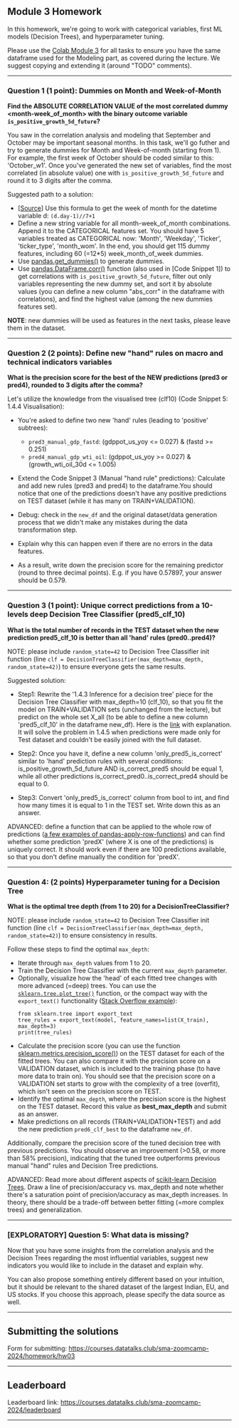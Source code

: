 ## Module 3 Homework

In this homework, we're going to work with categorical variables, first ML models (Decision Trees), and hyperparameter tuning.

Please use the [Colab Module 3](https://github.com/DataTalksClub/stock-markets-analytics-zoomcamp/blob/main/03-modeling/Module_3_Colab_Time_Series_Modeling.ipynb) for all tasks to ensure you have the same dataframe used for the Modeling part, as covered during the lecture. 
We suggest copying and extending it (around "TODO" comments). 

---
### Question 1 (1 point): Dummies on Month and Week-of-Month

**Find the ABSOLUTE CORRELATION VALUE of the most correlated dummy <month-week_of_month> with the binary outcome variable `is_positive_growth_5d_future`?**

You saw in the correlation analysis and modeling that September and October may be important seasonal months. In this task, we'll go futher and try to generate dummies for Month and Week-of-month (starting from 1). For example, the first week of October should be coded similar to this: 'October_w1'.
Once you've generated the new set of variables, find the most correlated (in absolute value) one with `is_positive_growth_5d_future` and round it to 3 digits after the comma.

Suggested path to a solution:
- [[Source](https://stackoverflow.com/questions/25249033/week-of-a-month-pandas)] Use this formula to get the week of month for the datetime variable d: `(d.day-1)//7+1` 
- Define a new string variable for all month-week_of_month combinations. Append it to the CATEGORICAL features set. You should have 5 variables treated as CATEGORICAL now: 'Month', 'Weekday', 'Ticker', 'ticker_type', 'month_wom'. In the end, you should get 115 dummy features, including 60 (=12*5) week_month_of_week dummies.
- Use [pandas.get_dummies()](https://pandas.pydata.org/pandas-docs/stable/reference/api/pandas.get_dummies.html) to generate dummies.
- Use [pandas.DataFrame.corr()](https://pandas.pydata.org/docs/reference/api/pandas.DataFrame.corr.html) function (also used in [Code Snippet 1]) to get correlations with `is_positive_growth_5d_future`, filter out only variables representing the new dummy set, and sort it by absolute values (you can define a new column "abs_corr" in the dataframe with correlations), and find the highest value (among the new dummies features set).

**NOTE**: new dummies will be used as features in the next tasks, please leave them in the dataset.

---
### Question 2 (2 points): Define new "hand" rules on macro and technical indicators variables

**What is the precision score for the best of the NEW predictions (pred3 or pred4), rounded to 3 digits after the comma?**

Let's utilize the knowledge from the visualised tree (clf10) (Code Snippet 5: 1.4.4 Visualisation):

* You're asked to define two new 'hand' rules (leading to 'positive' subtrees): 
  - `pred3_manual_gdp_fastd`: (gdppot_us_yoy <= 0.027) & (fastd >= 0.251)
  - `pred4_manual_gdp_wti_oil`: (gdppot_us_yoy >= 0.027) & (growth_wti_oil_30d <= 1.005)

* Extend the Code Snippet 3 (Manual "hand rule" predictions): Calculate and add new rules (pred3 and pred4) to the dataframe.You should notice that one of the predictions doesn't have any positive predictions on TEST dataset (while it has many on TRAIN+VALIDATION). 

* Debug: check in the `new_df` and the original dataset/data generation process that we didn't make any mistakes during the data transformation step.

* Explain why this can happen even if there are no errors in the data features.

* As a result, write down the precision score for the remaining predictor (round to three decimal points). E.g. if you have 0.57897, your answer should be 0.579.

---
### Question 3 (1 point): Unique correct predictions from a 10-levels deep Decision Tree Classifier (pred5_clf_10) 

**What is the total number of records in the TEST dataset when the new prediction pred5_clf_10 is better than all 'hand' rules (pred0..pred4)?**

NOTE: please include `random_state=42` to Decision Tree Classifier init function (line `clf = DecisionTreeClassifier(max_depth=max_depth, random_state=42)`) to ensure everyone gets the same results.

Suggested solution:
* Step1: Rewrite the '1.4.3 Inference for a decision tree' piece for the Decision Tree Classifier with max_depth=10 (clf_10), so that you fit the model on TRAIN+VALIDATION sets (unchanged from the lecture), but predict on the whole set X_all (to be able to define a new column 'pred5_clf_10' in the dataframe new_df). Here is the [link](https://stackoverflow.com/questions/40729162/merging-results-from-model-predict-with-original-pandas-dataframe) with explanation. It will solve the problem in 1.4.5 when predictions were made only for Test dataset and couldn't be easily joined with the full dataset. 

* Step2: Once you have it, define a new column 'only_pred5_is_correct' similar to 'hand' prediction rules with several conditions: is_positive_growth_5d_future AND is_correct_pred5 should be equal 1, while all other predictions is_correct_pred0..is_correct_pred4 should be equal to 0.

* Step3: Convert 'only_pred5_is_correct' column from bool to int, and find how many times it is equal to 1 in the TEST set. Write down this as an answer.

ADVANCED: define a function that can be applied to the whole row of predictions ([a few examples of pandas-apply-row-functions](https://sparkbyexamples.com/pandas/pandas-apply-function-to-every-row/)) and can find whether some prediction 'predX' (where X is one of the predictions) is uniquely correct. It should work even if there are 100 predictions available, so that you don't define manually the condition for 'predX'.  

---
### Question 4: (2 points) Hyperparameter tuning for a Decision Tree

**What is the optimal tree depth (from 1 to 20) for a DecisionTreeClassifier?**

NOTE: please include `random_state=42` to Decision Tree Classifier init function (line `clf = DecisionTreeClassifier(max_depth=max_depth, random_state=42)`) to ensure consistency in results.

Follow these steps to find the optimal `max_depth`:
* Iterate through `max_depth` values from 1 to 20.
* Train the Decision Tree Classifier with the current `max_depth` parameter.
* Optionally, visualize how the 'head' of each fitted tree changes with more advanced (=deep) trees. You can use the [`sklearn.tree.plot_tree()`](https://scikit-learn.org/stable/modules/generated/sklearn.tree.plot_tree.html) function, or the compact way  with the `export_text()` functionality ([Stack Overflow example](https://stackoverflow.com/questions/20156951/how-do-i-find-which-attributes-my-tree-splits-on-when-using-scikit-learn)):
  ```
  from sklearn.tree import export_text
  tree_rules = export_text(model, feature_names=list(X_train), max_depth=3)
  print(tree_rules)
  ```
* Calculate the precision score (you can use the function [sklearn.metrics.precision_score()](https://scikit-learn.org/stable/modules/generated/sklearn.metrics.precision_score.html)) on the TEST dataset for each of the fitted trees. You can also compare it with the precision score on a VALIDATION dataset, which is included to the training phase (to have more data to train on). You should see that the precision score on a VALIDATION set starts to grow with the complexity of a tree (overfit), which isn't seen on the precision score on TEST.
* Identify the optimal `max_depth`, where the  precision score is the highest on the TEST dataset. Record this value as  **best_max_depth** and submit as an answer.
* Make predictions on all records (TRAIN+VALIDATION+TEST) and add the new prediction `pred6_clf_best` to the dataframe `new_df`.

Additionally, compare the precision score of the tuned decision tree with previous predictions. You should observe an improvement (>0.58, or more than 58% precision), indicating that the tuned tree outperforms previous manual "hand" rules and Decision Tree predictions.

ADVANCED: Read more about different aspects of [scikit-learn Decision Trees](https://scikit-learn.org/stable/modules/tree.html). Draw a line of precision/accuracy vs. max_depth and note whether there's a saturation point of precision/accuracy as max_depth increases. In theory, there should be a trade-off between better fitting (=more complex trees) and generalization.

---
### [EXPLORATORY] Question 5: What data is missing? 

Now that you have some insights from the correlation analysis and the Decision Trees regarding the most influential variables, suggest new indicators you would like to include in the dataset and explain why.

You can also propose something entirely different based on your intuition, but it should be relevant to the shared dataset of the largest Indian, EU, and US stocks. If you choose this approach, please specify the data source as well.

---
## Submitting the solutions

Form for submitting: https://courses.datatalks.club/sma-zoomcamp-2024/homework/hw03

---
## Leaderboard

Leaderboard link: https://courses.datatalks.club/sma-zoomcamp-2024/leaderboard

---